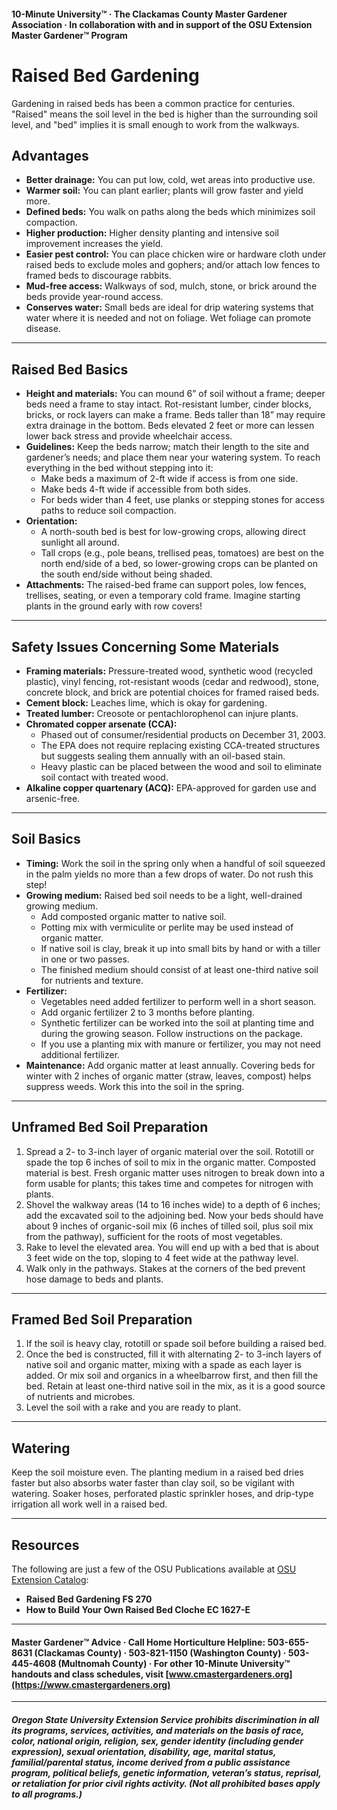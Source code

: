 #### 10-Minute University™ · The Clackamas County Master Gardener Association · In collaboration with and in support of the OSU Extension Master Gardener™ Program

# Raised Bed Gardening

Gardening in raised beds has been a common practice for centuries. "Raised" means the soil level in the bed is higher than the surrounding soil level, and "bed" implies it is small enough to work from the walkways.

## Advantages

- **Better drainage:** You can put low, cold, wet areas into productive use.
- **Warmer soil:** You can plant earlier; plants will grow faster and yield more.
- **Defined beds:** You walk on paths along the beds which minimizes soil compaction.
- **Higher production:** Higher density planting and intensive soil improvement increases the yield.
- **Easier pest control:** You can place chicken wire or hardware cloth under raised beds to exclude moles and gophers; and/or attach low fences to framed beds to discourage rabbits.
- **Mud-free access:** Walkways of sod, mulch, stone, or brick around the beds provide year-round access.
- **Conserves water:** Small beds are ideal for drip watering systems that water where it is needed and not on foliage. Wet foliage can promote disease.

---

## Raised Bed Basics

- **Height and materials:** You can mound 6” of soil without a frame; deeper beds need a frame to stay intact. Rot-resistant lumber, cinder blocks, bricks, or rock layers can make a frame. Beds taller than 18” may require extra drainage in the bottom. Beds elevated 2 feet or more can lessen lower back stress and provide wheelchair access.
- **Guidelines:** Keep the beds narrow; match their length to the site and gardener’s needs; and place them near your watering system. To reach everything in the bed without stepping into it:
  - Make beds a maximum of 2-ft wide if access is from one side.
  - Make beds 4-ft wide if accessible from both sides.
  - For beds wider than 4 feet, use planks or stepping stones for access paths to reduce soil compaction.
- **Orientation:**
  - A north-south bed is best for low-growing crops, allowing direct sunlight all around.
  - Tall crops (e.g., pole beans, trellised peas, tomatoes) are best on the north end/side of a bed, so lower-growing crops can be planted on the south end/side without being shaded.
- **Attachments:** The raised-bed frame can support poles, low fences, trellises, seating, or even a temporary cold frame. Imagine starting plants in the ground early with row covers!

---

## Safety Issues Concerning Some Materials

- **Framing materials:** Pressure-treated wood, synthetic wood (recycled plastic), vinyl fencing, rot-resistant woods (cedar and redwood), stone, concrete block, and brick are potential choices for framed raised beds.
- **Cement block:** Leaches lime, which is okay for gardening.
- **Treated lumber:** Creosote or pentachlorophenol can injure plants.
- **Chromated copper arsenate (CCA):**
  - Phased out of consumer/residential products on December 31, 2003.
  - The EPA does not require replacing existing CCA-treated structures but suggests sealing them annually with an oil-based stain.
  - Heavy plastic can be placed between the wood and soil to eliminate soil contact with treated wood.
- **Alkaline copper quartenary (ACQ):** EPA-approved for garden use and arsenic-free.

---

## Soil Basics

- **Timing:** Work the soil in the spring only when a handful of soil squeezed in the palm yields no more than a few drops of water. Do not rush this step!
- **Growing medium:** Raised bed soil needs to be a light, well-drained growing medium.
  - Add composted organic matter to native soil.
  - Potting mix with vermiculite or perlite may be used instead of organic matter.
  - If native soil is clay, break it up into small bits by hand or with a tiller in one or two passes.
  - The finished medium should consist of at least one-third native soil for nutrients and texture.
- **Fertilizer:**
  - Vegetables need added fertilizer to perform well in a short season.
  - Add organic fertilizer 2 to 3 months before planting.
  - Synthetic fertilizer can be worked into the soil at planting time and during the growing season. Follow instructions on the package.
  - If you use a planting mix with manure or fertilizer, you may not need additional fertilizer.
- **Maintenance:** Add organic matter at least annually. Covering beds for winter with 2 inches of organic matter (straw, leaves, compost) helps suppress weeds. Work this into the soil in the spring.

---

## Unframed Bed Soil Preparation

1. Spread a 2- to 3-inch layer of organic material over the soil. Rototill or spade the top 6 inches of soil to mix in the organic matter. Composted material is best. Fresh organic matter uses nitrogen to break down into a form usable for plants; this takes time and competes for nitrogen with plants.
2. Shovel the walkway areas (14 to 16 inches wide) to a depth of 6 inches; add the excavated soil to the adjoining bed. Now your beds should have about 9 inches of organic-soil mix (6 inches of tilled soil, plus soil mix from the pathway), sufficient for the roots of most vegetables.
3. Rake to level the elevated area. You will end up with a bed that is about 3 feet wide on the top, sloping to 4 feet wide at the pathway level.
4. Walk only in the pathways. Stakes at the corners of the bed prevent hose damage to beds and plants.

---

## Framed Bed Soil Preparation

1. If the soil is heavy clay, rototill or spade soil before building a raised bed.
2. Once the bed is constructed, fill it with alternating 2- to 3-inch layers of native soil and organic matter, mixing with a spade as each layer is added. Or mix soil and organics in a wheelbarrow first, and then fill the bed. Retain at least one-third native soil in the mix, as it is a good source of nutrients and microbes.
3. Level the soil with a rake and you are ready to plant.

---

## Watering

Keep the soil moisture even. The planting medium in a raised bed dries faster but also absorbs water faster than clay soil, so be vigilant with watering. Soaker hoses, perforated plastic sprinkler hoses, and drip-type irrigation all work well in a raised bed.

---

## Resources

The following are just a few of the OSU Publications available at [OSU Extension Catalog](http://catalog.extension.oregonstate.edu):

- **Raised Bed Gardening FS 270**
- **How to Build Your Own Raised Bed Cloche EC 1627-E**

---

#### Master Gardener™ Advice · Call Home Horticulture Helpline: 503-655-8631 (Clackamas County) · 503-821-1150 (Washington County) · 503-445-4608 (Multnomah County) · For other 10-Minute University™ handouts and class schedules, visit [www.cmastergardeners.org](https://www.cmastergardeners.org)

---

##### Oregon State University Extension Service prohibits discrimination in all its programs, services, activities, and materials on the basis of race, color, national origin, religion, sex, gender identity (including gender expression), sexual orientation, disability, age, marital status, familial/parental status, income derived from a public assistance program, political beliefs, genetic information, veteran’s status, reprisal, or retaliation for prior civil rights activity. (Not all prohibited bases apply to all programs.)